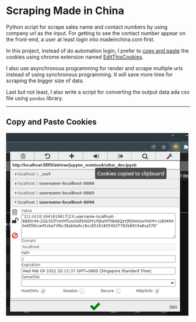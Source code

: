 # Scraping Made in China

Python script for scrape sales name and contact numbers by using company url as the input. For getting to see the contact number appear on the front-end, a user at least login into madeinchina.com first.  

In this project, instead of do automation login, I prefer to [copy and paste](#2-copy-and-paste-the-cookies) the cookies using chrome extension named [EditThisCookies](https://chrome.google.com/webstore/detail/editthiscookie/fngmhnnpilhplaeedifhccceomclgfbg).

I also use asynchronous programming for render and scrape multiple urls instead of using synchronous programming. It will save more time for scraping the bigger size of data.  

Last but not least, I also write a script for converting the output data ada csv file using `pandas` library.

___  
## Copy and Paste Cookies
<img src="./images/Screenshot_3.png" width=500 height=500 align="middle">
